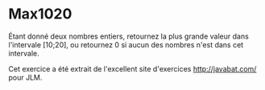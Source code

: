 
# Max1020 #
Étant donné deux nombres entiers, retournez la plus grande valeur dans
l'intervale [10;20], ou retournez 0 si aucun des nombres n'est dans cet
intervale.

Cet exercice a été extrait de l'excellent site d'exercices
http://javabat.com/ pour JLM.


